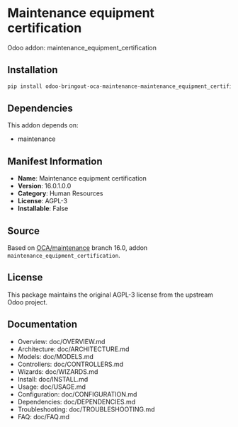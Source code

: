 # Maintenance equipment certification

Odoo addon: maintenance_equipment_certification

## Installation

```bash
pip install odoo-bringout-oca-maintenance-maintenance_equipment_certification
```

## Dependencies

This addon depends on:
- maintenance

## Manifest Information

- **Name**: Maintenance equipment certification
- **Version**: 16.0.1.0.0
- **Category**: Human Resources
- **License**: AGPL-3
- **Installable**: False

## Source

Based on [OCA/maintenance](https://github.com/OCA/maintenance) branch 16.0, addon `maintenance_equipment_certification`.

## License

This package maintains the original AGPL-3 license from the upstream Odoo project.

## Documentation

- Overview: doc/OVERVIEW.md
- Architecture: doc/ARCHITECTURE.md
- Models: doc/MODELS.md
- Controllers: doc/CONTROLLERS.md
- Wizards: doc/WIZARDS.md
- Install: doc/INSTALL.md
- Usage: doc/USAGE.md
- Configuration: doc/CONFIGURATION.md
- Dependencies: doc/DEPENDENCIES.md
- Troubleshooting: doc/TROUBLESHOOTING.md
- FAQ: doc/FAQ.md

